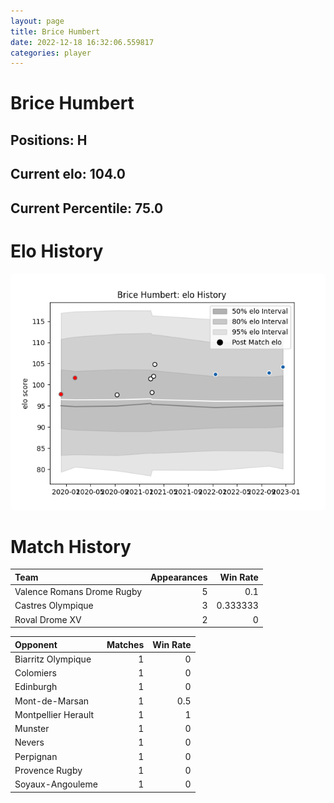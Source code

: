```yaml
---  
layout: page  
title: Brice Humbert  
date: 2022-12-18 16:32:06.559817  
categories: player  
---
```

# Brice Humbert

## Positions: H

## Current elo: 104.0

## Current Percentile: 75.0

# Elo History


![elo history](history_BriceHumbert.png)
# Match History


| Team                       |   Appearances |   Win Rate |
|:---------------------------|--------------:|-----------:|
| Valence Romans Drome Rugby |             5 |   0.1      |
| Castres Olympique          |             3 |   0.333333 |
| Roval Drome XV             |             2 |   0        |

| Opponent            |   Matches |   Win Rate |
|:--------------------|----------:|-----------:|
| Biarritz Olympique  |         1 |        0   |
| Colomiers           |         1 |        0   |
| Edinburgh           |         1 |        0   |
| Mont-de-Marsan      |         1 |        0.5 |
| Montpellier Herault |         1 |        1   |
| Munster             |         1 |        0   |
| Nevers              |         1 |        0   |
| Perpignan           |         1 |        0   |
| Provence Rugby      |         1 |        0   |
| Soyaux-Angouleme    |         1 |        0   |